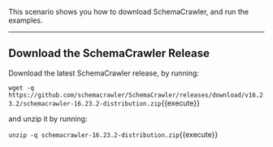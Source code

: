 This scenario shows you how to download SchemaCrawler, and run the examples.

-----

## Download the SchemaCrawler Release
Download the latest SchemaCrawler release, by running:

`wget -q  https://github.com/schemacrawler/SchemaCrawler/releases/download/v16.23.2/schemacrawler-16.23.2-distribution.zip`{{execute}}

and unzip it by running:

`unzip -q schemacrawler-16.23.2-distribution.zip`{{execute}}
